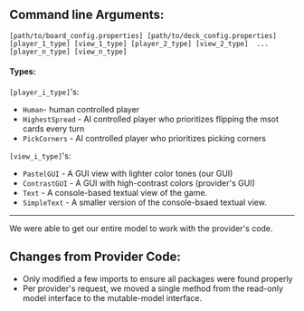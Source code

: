 ## Command line Arguments:

`[path/to/board_config.properties] [path/to/deck_config.properties] [player_1_type] [view_1_type] [player_2_type] [view_2_type]  ... [player_n_type] [view_n_type]`

#### Types:

`[player_i_type]`'s:
- `Human`- human controlled player
- `HighestSpread` - AI controlled player who prioritizes flipping the msot cards every turn
- `PickCorners` - AI controlled player who prioritizes picking corners

`[view_i_type]`'s:
- `PastelGUI` - A GUI view with lighter color tones (our GUI)
- `ContrastGUI` - A GUI with high-contrast colors (provider's GUI)
- `Text` - A console-based textual view of the game.
- `SimpleText` - A smaller version of the console-bsaed textual view. 

---

We were able to get our entire model to work with the provider's code.

## Changes from Provider Code:

- Only modified a few imports to ensure all packages were found properly
- Per provider's request, we moved a single method from the read-only model interface to the mutable-model interface.